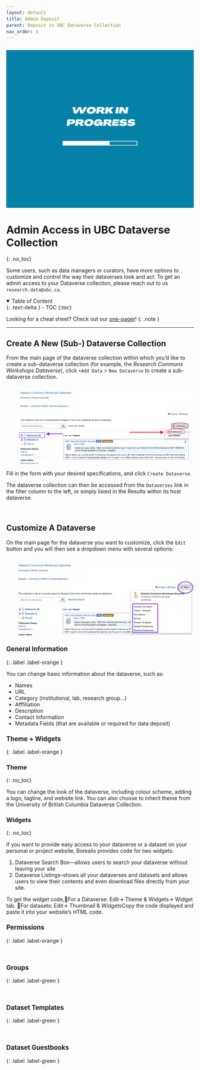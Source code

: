 ```yaml
---
layout: default
title: Admin Deposit
parent: Deposit in UBC Dataverse Collection
nav_order: 3
---
```



<p style="margin-top:25px">
<img src="figures/work-in-progress.png" width="600"/>
</p>

# Admin Access in UBC Dataverse Collection
{: .no_toc}

Some users, such as data managers or curators, have more options to customize and control the way their dataverses look and act. To get an admin access to your Dataverse collection, please reach out to us `research.data@ubc.ca`.


<details open markdown="block">
  <summary>
    Table of Content
  </summary>
  {: .text-delta }
 - TOC
{:toc}
</details>

Looking for a cheat sheet? Check out our <a href="https://osf.io/2f5wg" target="_blank">one-pager</a>!
{: .note }


---

## Create A New (Sub-) Dataverse Collection

From the main page of the dataverse collection within which you’d like to create a sub-dataverse collection (for example, the *Research Commons Workshops Dataverse*), click `+Add Data` > `New Dataverse` to create a sub-dataverse collection.

<p style="margin-top:25px;margin-left:30px">
<img src="figures/borealis-create-dataverse.png" width="550"/> </p> 

 Fill in the form with your desired specifications, and click `Create Dataverse`. 
 
 The dataverse collection can then be accessed from the `Dataverses` link in the filter column to the left, or simply listed in the Results within its host dataverse.

<br>

## Customize A Dataverse

On the main page for the dataverse you want to customize, click the `Edit` button and you will then see a dropdown menu with several options:

<p style="margin-top:25px;margin-left:30px">
<img src="figures/borealis-edit-dataverse.png" width="550"/> </p> 


### <a style="font-size:17px">General Information</a>
{: .label .label-orange }

You can change basic information about the dataverse, such as:

- Names
- URL
- Category (institutional, lab, research group...)
- Afffiliation
- Description
- Contact Information
- Metadata Fields (that are available or required for data deposit)



### <a style="font-size:17px">Theme + Widgets</a>
{: .label .label-orange }

### Theme
{: .no_toc}

You can change the look of the dataverse, including colour scheme, adding a logo, tagline, and website link. You can also choose to inherit theme from the University of British Columbia Dataverse Collection.

### Widgets
{: .no_toc}

If you want to provide easy access to your dataverse or a dataset on your personal or project website, Borealis provides code for two widgets:
1. Dataverse Search Box—allows users to search your dataverse without leaving your site
2. Dataverse Listings–shows all your dataverses and datasets and allows users to view their contents and even download files directly from your site.

To get the widget code,For a Dataverse: Edit-> Theme & Widgets-> Widget tab. For datasets: Edit-> Thumbnail & WidgetsCopy the code displayed and paste it into your website’s HTML code.


### <a style="font-size:17px">Permissions</a>
{: .label .label-orange }

<br>

### <a style="font-size:17px">Groups</a>
{: .label .label-green }


<br>


### <a style="font-size:17px">Dataset Templates</a>
{: .label .label-green }



<br>


### <a style="font-size:17px">Dataset Guestbooks</a>
{: .label .label-green }


<br>






